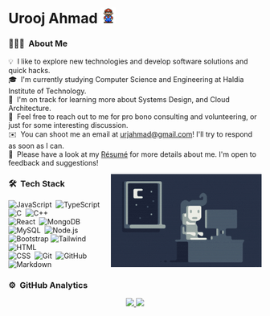<!-- ![Urooj Ahmad's Banner](/assets/Banner.jpg) -->

# Urooj Ahmad&nbsp;<img src="assets/Mario_Hello_Big.gif" width="30px">


<!-- ## 👋 &nbsp;Hey there! I'm Urooj -->

### 👨🏻‍💻 &nbsp;About Me

💡 &nbsp;I like to explore new technologies and develop software solutions and quick hacks.\
🎓 &nbsp;I'm currently studying Computer Science and Engineering at Haldia Institute of Technology.\
🌱 &nbsp;I'm on track for learning more about Systems Design, and Cloud Architecture.\
💬 &nbsp;Feel free to reach out to me for pro bono consulting and volunteering, or just for some interesting discussion.\
✉️ &nbsp;You can shoot me an email at urjahmad@gmail.com! I'll try to respond as soon as I can.\
📄 &nbsp;Please have a look at my [Résumé](https://drive.google.com/file/d/1CxarDMNwj4yEu_BHqV4foTCHIgIvCcQY/view?usp=sharing) for more details about me. I'm open to feedback and suggestions!

<img alt="Night Coding" src="assets/Night-Coding.gif" align="right"/>

### 🛠 &nbsp;Tech Stack

![JavaScript](https://img.shields.io/badge/-JavaScript-05122A?style=flat&logo=javascript)&nbsp;
![TypeScript](https://img.shields.io/badge/-TypeScript-05122A?style=flat&logo=TypeScript&logoColor=FFA518)&nbsp;
![C](https://img.shields.io/badge/-C-05122A?style=flat&logo=C&logoColor=A8B9CC)&nbsp;
![C++](https://img.shields.io/badge/-C++-05122A?style=flat&logo=C%2B%2B&logoColor=00599C)\
![React](https://img.shields.io/badge/-React-05122A?style=flat&logo=react)&nbsp;
![MongoDB](https://img.shields.io/badge/MongoDB-4EA94B?style=flat&logo=mongodb&logoColor=white)&nbsp;
![MySQL](https://img.shields.io/badge/MySQL-00000F?style=flat&logo=mysql&logoColor=white)&nbsp;
![Node.js](https://img.shields.io/badge/-Node.js-05122A?style=flat&logo=node.js)&nbsp;\
![Bootstrap](https://img.shields.io/badge/Amazon_AWS-232F3E?style=flat&logo=amazon-aws&logoColor=white)
![Tailwind](https://img.shields.io/badge/-TailwindCSS-05122A?style=flat&logo=TailwindCSS&logoColor=563D7C)&nbsp;
![HTML](https://img.shields.io/badge/-HTML-05122A?style=flat&logo=HTML5)&nbsp;\
![CSS](https://img.shields.io/badge/-CSS-05122A?style=flat&logo=CSS3&logoColor=1572B6)&nbsp;
![Git](https://img.shields.io/badge/-Git-05122A?style=flat&logo=git)&nbsp;
![GitHub](https://img.shields.io/badge/-GitHub-05122A?style=flat&logo=github)&nbsp;
![Markdown](https://img.shields.io/badge/-Markdown-05122A?style=flat&logo=markdown)

### ⚙️ &nbsp;GitHub Analytics

<p align="center">
<a href="https://github.com/urz-ahmed">
  <img height="180em" src="https://github-readme-stats-eight-theta.vercel.app/api?username=urz-ahmed&show_icons=true&theme=algolia&include_all_commits=true&count_private=true"/>
  <img height="180em" src="https://github-readme-stats-eight-theta.vercel.app/api/top-langs/?username=urz-ahmed&layout=compact&langs_count=8&theme=algolia"/>
</a>
</p>
